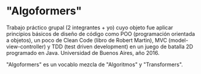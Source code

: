 "Algoformers"                                                                                                                                                                 
==========

Trabajo práctico grupal (2 integrantes + yo) cuyo objeto fue aplicar principios básicos de diseño de código como POO
(programación orientada a objetos), un poco de Clean Code (libro de Robert Martin), MVC (model-view-controller) y TDD
(test driven development) en un juego de batalla 2D programado en Java. 
Universidad de Buenos Aires, año 2016.

"Algoformers" es un vocablo mezcla de "Algoritmos" y "Transformers". 
